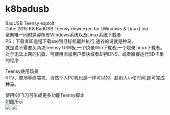 # k8badusb
BadUSB Teensy exploit<br>
Date: 2015
K8 BadUSB Teensy downexec for (Windows & Linux).ino<br>
全网唯一同时兼容所有Windows系统以及Linux系统下载者<br>
PS：下载者即远程下载exe到目标机器并执行,通谷的说就是种马。<br>
就是说不需要买两块Teensy USB板,一个烧录Win下载者,一个烧录Linux下载者。<br>
对于无法上网的机器，可使用添加用户模块或者却持DNS，或者直接运行SD卡里的程序<br>

Teensy使用场景<br>
KTV、商场等终端机、当然个人PC机也是一样可以的，趁别人小便时间,即可完成种马。<br>

使用K8飞刀可生成更多功能Teensy脚本<br>
如图所示<br>
<img src="https://github.com/k8gege/k8badusb/blob/master/k8teeny2.PNG">
<img src="https://github.com/k8gege/k8badusb/blob/master/k8teeny.PNG">

